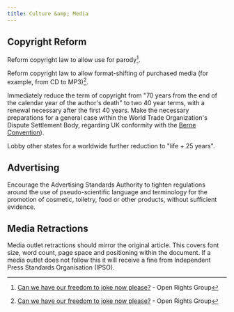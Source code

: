 ```yaml
---
title: Culture &amp; Media
---
```


## Copyright Reform

Reform copyright law to allow use for parody[^org-copyright].

Reform copyright law to allow format-shifting of purchased media (for example, from CD to MP3)[^org-copyright].

[^org-copyright]: [Can we have our freedom to joke now please?](https://www.openrightsgroup.org/campaigns/modernise-copyright) - Open Rights Group

Immediately reduce the term of copyright from "70 years from the end of the calendar year of the author's death" to two 40 year terms, with a renewal necessary after the first 40 years. Make the necessary preparations for a general case within the World Trade Organization's Dispute Settlement Body, regarding UK conformity with the [Berne Convention](http://en.wikipedia.org/wiki/Berne_Convention_for_the_Protection_of_Literary_and_Artistic_Works)).

Lobby other states for a worldwide further reduction to "life + 25 years".

## Advertising

Encourage the Advertising Standards Authority to tighten regulations around the use of pseudo-scientific language and terminology for the promotion of cosmetic, toiletry, food or other products, without sufficient evidence.

## Media Retractions

Media outlet retractions should mirror the original article. This covers font size, word count, page space and positioning within the document. If a media outlet does not follow this it will receive a fine from Independent Press Standards Organisation (IPSO).
